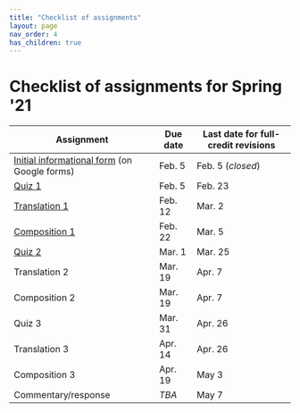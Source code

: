 ```yaml
---
title: "Checklist of assignments"
layout: page
nav_order: 4
has_children: true
---
```


# Checklist of assignments for Spring '21

| Assignment | Due date | Last date for full-credit revisions |
| --- | --- | --- |
| [Initial informational form](./infoform/)  (on Google forms) | Feb. 5 | Feb. 5 (*closed*) |
| [Quiz 1](./quiz1/) | Feb. 5 | Feb. 23 |
| [Translation 1](./translation1/) | Feb. 12 | Mar. 2 |
| [Composition 1](./composition1/) | Feb. 22 | Mar. 5|
| [Quiz 2](./quiz2/) | Mar. 1| Mar. 25 |
| Translation 2 | Mar. 19 | Apr. 7|
| Composition 2 | Mar. 19 |  Apr. 7 |
| Quiz 3 | Mar. 31 | Apr. 26 |
| Translation 3 | Apr. 14 |  Apr. 26  |
| Composition 3 | Apr. 19  |  May 3 |
| Commentary/response | *TBA* | May 7 |